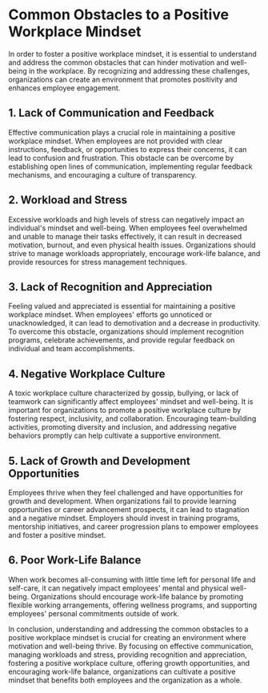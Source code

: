 # Common Obstacles to a Positive Workplace Mindset

In order to foster a positive workplace mindset, it is essential to understand and address the common obstacles that can hinder motivation and well-being in the workplace. By recognizing and addressing these challenges, organizations can create an environment that promotes positivity and enhances employee engagement.

## 1\. Lack of Communication and Feedback

Effective communication plays a crucial role in maintaining a positive workplace mindset. When employees are not provided with clear instructions, feedback, or opportunities to express their concerns, it can lead to confusion and frustration. This obstacle can be overcome by establishing open lines of communication, implementing regular feedback mechanisms, and encouraging a culture of transparency.

## 2\. Workload and Stress

Excessive workloads and high levels of stress can negatively impact an individual's mindset and well-being. When employees feel overwhelmed and unable to manage their tasks effectively, it can result in decreased motivation, burnout, and even physical health issues. Organizations should strive to manage workloads appropriately, encourage work-life balance, and provide resources for stress management techniques.

## 3\. Lack of Recognition and Appreciation

Feeling valued and appreciated is essential for maintaining a positive workplace mindset. When employees' efforts go unnoticed or unacknowledged, it can lead to demotivation and a decrease in productivity. To overcome this obstacle, organizations should implement recognition programs, celebrate achievements, and provide regular feedback on individual and team accomplishments.

## 4\. Negative Workplace Culture

A toxic workplace culture characterized by gossip, bullying, or lack of teamwork can significantly affect employees' mindset and well-being. It is important for organizations to promote a positive workplace culture by fostering respect, inclusivity, and collaboration. Encouraging team-building activities, promoting diversity and inclusion, and addressing negative behaviors promptly can help cultivate a supportive environment.

## 5\. Lack of Growth and Development Opportunities

Employees thrive when they feel challenged and have opportunities for growth and development. When organizations fail to provide learning opportunities or career advancement prospects, it can lead to stagnation and a negative mindset. Employers should invest in training programs, mentorship initiatives, and career progression plans to empower employees and foster a positive mindset.

## 6\. Poor Work-Life Balance

When work becomes all-consuming with little time left for personal life and self-care, it can negatively impact employees' mental and physical well-being. Organizations should encourage work-life balance by promoting flexible working arrangements, offering wellness programs, and supporting employees' personal commitments outside of work.

In conclusion, understanding and addressing the common obstacles to a positive workplace mindset is crucial for creating an environment where motivation and well-being thrive. By focusing on effective communication, managing workloads and stress, providing recognition and appreciation, fostering a positive workplace culture, offering growth opportunities, and encouraging work-life balance, organizations can cultivate a positive mindset that benefits both employees and the organization as a whole.

